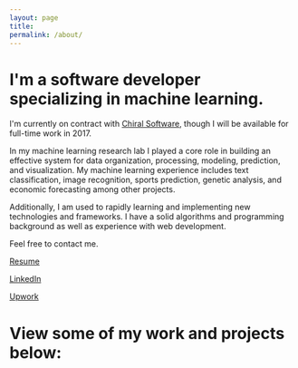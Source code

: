 ```yaml
---
layout: page
title:
permalink: /about/
---
```

# I'm a software developer specializing in machine learning.

I'm currently on contract with [Chiral Software](https://chiralsoftware.com/), though I will be available for full-time work in 2017.

<!-- I currently do contract work as a machine learning and software developer, building custom solutions that are tailored to my client's data and needs.  -->

In my machine learning research lab I played a core role in building an effective system for data organization, processing, modeling, prediction, and visualization. My machine learning experience includes text classification, image recognition, sports prediction, genetic analysis, and economic forecasting among other projects.

Additionally, I am used to rapidly learning and implementing new technologies and frameworks. I have a solid algorithms and programming background as well as experience with web development.

Feel free to contact me.


[Resume](/pdfs/Remington_Resume.pdf)

[LinkedIn](https://www.linkedin.com/in/remingtonmichael)

[Upwork](http://www.upwork.com/o/profiles/users/_~019e170971cd9931a5/)

# View some of my work and projects below:
